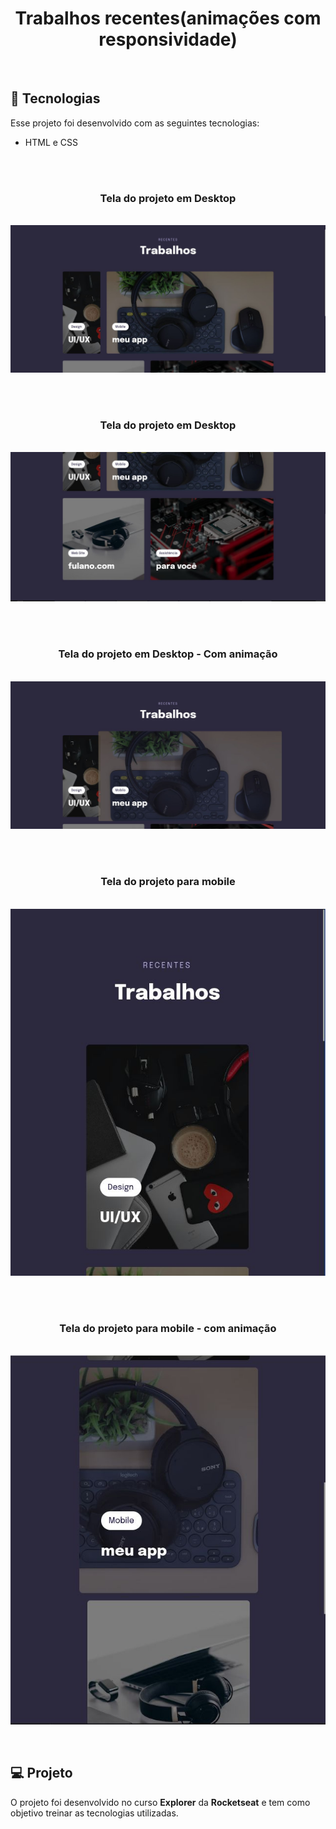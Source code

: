 <h1 align="center"> Trabalhos recentes(animações com responsividade) </h1>

<br>

## 🚀 Tecnologias

Esse projeto foi desenvolvido com as seguintes tecnologias:

- HTML e CSS

<br>

<br>
<h3 align="center">Tela do projeto em Desktop</h3>
<p align="center">
<br>
  <img src="./assets/finalizado01.jpg" >
</p>
<br>

<br>
<h3 align="center">Tela do projeto em Desktop</h3>
<p align="center">
<br>
  <img src="./assets/finalizado02.jpg" >
</p>
<br>

<br>
<h3 align="center">Tela do projeto em Desktop - Com animação</h3>
<p align="center">
<br>
  <img src="./assets/finalizado03.jpg" >
</p>
<br>

<br>
<h3 align="center">Tela do projeto para mobile </h3>
<p align="center">
<br>
  <img src="./assets/finalizado04.jpg" >
</p>
<br>

<br>
<h3 align="center">Tela do projeto para mobile - com animação</h3>
<p align="center">
<br>
  <img src="./assets/finalizado05.jpg" >
</p>
<br>

## 💻 Projeto

O projeto foi desenvolvido no curso **Explorer** da **Rocketseat** e tem como objetivo treinar as tecnologias utilizadas.

